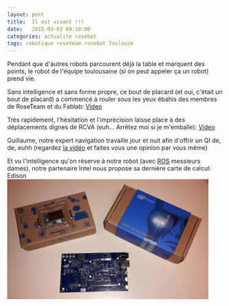 ```yaml
---
layout: post
title:  Il est vivant !!!
date:   2015-03-03 09:18:00
categories: actualite rosebot
tags: robotique roseteam rosebot Toulouse
---
```


Pendant que d'autres robots parcourent déjà la table et marquent des points, le robot de l'équipe toulousaine (si on peut appeler ça un robot) prend vie.

Sans intelligence et sans forme propre, ce bout de placard (et oui, c'était un bout de placard) a commencé à rouler sous les yeux ébahis des membres de RoseTeam et du Fablab: [Video](https://www.youtube.com/watch?v=ai2pqdrJAxQ)

Très rapidement, l'hésitation et l'imprécision laisse place à des déplacements dignes de RCVA (euh... Arrêtez moi si je m'emballe): [Video](https://www.youtube.com/watch?v=MJDFHqk7lhY)

Guillaume, notre expert navigation travaille jour et nuit afin d'offrir un QI de, de, euhh (regardez [la vidéo](https://www.youtube.com/watch?v=MOUSwkcZlCA) et faites vous une opinion par vous même)

Et vu l'intelligence qu'on réserve à notre robot (avec [ROS](http://www.ros.org/) messieurs dames), notre partenaire Intel nous propose sa dernière carte de calcul: Edison
![Intel Edison](/img/IntelEdison.jpg)
